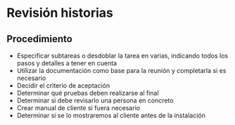# Revisión historias

## Procedimiento
- Especificar subtareas o desdoblar la tarea en varias, indicando todos los pasos y detalles a tener en cuenta
- Utilizar la documentación como base para la reunión y completarla si es necesario
- Decidir el criterio de aceptación
- Determinar qué pruebas deben realizarse al final
- Determinar si debe revisarlo una persona en concreto
- Crear manual de cliente si fuera necesario
- Determinar si se lo mostraremos al cliente antes de la instalación

